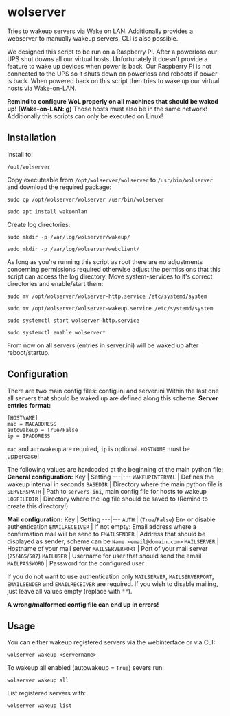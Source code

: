 # wolserver 

Tries to wakeup servers via Wake on LAN. Additionally provides a webserver to manually wakeup servers, CLI is also possible.

We designed this script to be run on a Raspberry Pi. After a powerloss our UPS shut downs all our virtual hosts. Unfortunately it doesn't provide a feature to wake up devices when power is back. Our Raspberry Pi is not connected to the UPS so it shuts down on powerloss and reboots if power is back. When powered back on this script then tries to wake up our virtual hosts via Wake-on-LAN.


**Remind to configure WoL properly on all machines that should be waked up! (Wake-on-LAN: g)**
Those hosts must also be in the same network!
Additionally this scripts can only be executed on Linux!

## Installation
Install to:
```
/opt/wolserver
```

Copy executeable from ```/opt/wolserver/wolserver``` to ```/usr/bin/wolserver``` and download the required package:
```
sudo cp /opt/wolserver/wolserver /usr/bin/wolserver
```
```
sudo apt install wakeonlan
```
Create log directories:
```
sudo mkdir -p /var/log/wolserver/wakeup/
```
```
sudo mkdir -p /var/log/wolserver/webclient/
```
As long as you're running this script as root there are no adjustments concerning permissions required otherwise adjust the permissions that this script can access the log directory.
Move system-services to it's correct directories and enable/start them:
```
sudo mv /opt/wolserver/wolserver-http.service /etc/systemd/system
```
```
sudo mv /opt/wolserver/wolserver-wakeup.service /etc/systemd/system
```
```
sudo systemctl start wolserver-http.service
```
```
sudo systemctl enable wolserver*
```
From now on all servers (entries in server.ini) will be waked up after reboot/startup.

## Configuration
There are two main config files: config.ini and server.ini
Within the last one all servers that should be waked up are defined along this scheme:
**Server entries format:**
```
[HOSTNAME]
mac = MACADDRESS 
autowakeup = True/False
ip = IPADDRESS
```
```mac``` and ```autowakeup``` are required, ```ip``` is optional.
```HOSTNAME``` must be uppercase!

The following values are hardcoded at the beginning of the main python file:
**General configuration:**
Key | Setting
---|---
```WAKEUPINTERVAL``` | Defines the wakeup interval in seconds
```BASEDIR``` | Directory where the main python file is
```SERVERSPATH``` | Path to ```servers.ini```, main config file for hosts to wakeup
```LOGFILEDIR``` | Directory where the log file should be saved to (Remind to create this directory!)

**Mail configuration:**
Key | Setting
---|---
```AUTH``` | (```True```/```False```) En- or disable authentication
```EMAILRECEIVER``` | If not empty: Email address where a confirmation mail will be send to
```EMAILSENDER``` | Address that should be displayed as sender, scheme can be ```Name <email@domain.com>```
```MAILSERVER``` | Hostname of your mail server
```MAILSERVERPORT``` | Port of your mail server (```25```/```465```/```587```)
```MAILUSER``` | Username for user that should send the email
```MAILPASSWORD``` | Password for the configured user

If you do not want to use authentication only ```MAILSERVER```, ```MAILSERVERPORT```, ```EMAILSENDER``` and ```EMAILRECEIVER``` are required. 
If you wish to disable mailing, just leave all values empty (replace with ```""```).

**A wrong/malformed config file can end up in errors!**

## Usage
You can either wakeup registered servers via the webinterface or via CLI:
```
wolserver wakeup <servername>
```
To wakeup all enabled (autowakeup = ```True```) severs run:
```
wolserver wakeup all
```

List registered servers with:
```
wolserver wakeup list
```






